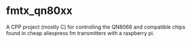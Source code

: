 # fmtx_qn80xx
A CPP project (mostly C) for controlling the QN8066 and compatible chips found in cheap aliexpress fm transmitters with a raspberry pi.
